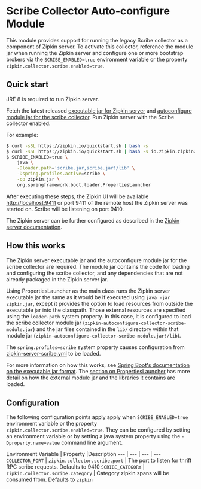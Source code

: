 # Scribe Collector Auto-configure Module

This module provides support for running the legacy Scribe collector as
a component of Zipkin server. To activate this collector, reference the
module jar when running the Zipkin server and configure one or more
bootstrap brokers via the `SCRIBE_ENABLED=true` environment variable or
the property `zipkin.collector.scribe.enabled=true`.

## Quick start

JRE 8 is required to run Zipkin server.

Fetch the latest released
[executable jar for Zipkin server](https://search.maven.org/remote_content?g=io.zipkin.java&a=zipkin-server&v=LATEST&c=exec)
and
[autoconfigure module jar for the scribe collector](https://search.maven.org/remote_content?g=io.zipkin.zipkin2&a=zipkin-autoconfigure-collector-scribe&v=LATEST&c=module).
Run Zipkin server with the Scribe collector enabled.

For example:

```bash
$ curl -sSL https://zipkin.io/quickstart.sh | bash -s
$ curl -sSL https://zipkin.io/quickstart.sh | bash -s io.zipkin.zipkin2:zipkin-autoconfigure-collector-scribe:LATEST:module scribe.jar
$ SCRIBE_ENABLED=true \
    java \
    -Dloader.path='scribe.jar,scribe.jar!/lib' \
    -Dspring.profiles.active=scribe \
    -cp zipkin.jar \
    org.springframework.boot.loader.PropertiesLauncher
```

After executing these steps, the Zipkin UI will be available
[http://localhost:9411](http://localhost:9411) or port 9411 of the remote
host the Zipkin server was started on. Scribe will be listening on port
9410.

The Zipkin server can be further configured as described in the
[Zipkin server documentation](../../zipkin-server/README.md).

## How this works

The Zipkin server executable jar and the autoconfigure module jar for the
scribe collector are required. The module jar contains the code for
loading and configuring the scribe collector, and any dependencies that
are not already packaged in the Zipkin server jar.

Using PropertiesLauncher as the main class runs the Zipkin server
executable jar the same as it would be if executed using `java -jar zipkin.jar`,
except it provides the option to load resources from outside the
executable jar into the classpath. Those external resources are specified
using the `loader.path` system property. In this case, it is configured
to load the scribe collector module jar (`zipkin-autoconfigure-collector-scribe-module.jar`)
and the jar files contained in the `lib/` directory within that module
jar (`zipkin-autoconfigure-collector-scribe-module.jar!/lib`).

The `spring.profiles=scribe` system property causes configuration from
[zipkin-server-scribe.yml](src/main/resources/zipkin-server-scribe.yml)
to be loaded.

For more information on how this works, see [Spring Boot's documentation on the executable jar
format](https://docs.spring.io/spring-boot/docs/current/reference/html/executable-jar.html). The
[section on PropertiesLauncher](https://docs.spring.io/spring-boot/docs/current/reference/html/executable-jar.html#executable-jar-property-launcher-features)
has more detail on how the external module jar and the libraries it contains are loaded.

## Configuration

The following configuration points apply apply when `SCRIBE_ENABLED=true`
environment variable or the property `zipkin.collector.scribe.enabled=true`.
They can be configured by setting an environment variable or by setting
a java system property using the `-Dproperty.name=value` command line
argument.

Environment Variable | Property |Description
--- | --- | --- | ---
`COLLECTOR_PORT` | `zipkin.collector.scribe.port` | The port to listen for thrift RPC scribe requests. Defaults to 9410
`SCRIBE_CATEGORY` | `zipkin.collector.scribe.category` | Category zipkin spans will be consumed from. Defaults to `zipkin`
